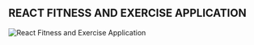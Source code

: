## REACT FITNESS AND EXERCISE APPLICATION

![React Fitness and Exercise Application](https://i.ibb.co/Yt9spGc/image.png)